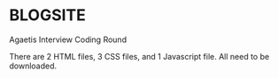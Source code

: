 # BLOGSITE
Agaetis Interview Coding Round

There are 2 HTML files, 3 CSS files, and 1 Javascript file.
All need to be downloaded.
